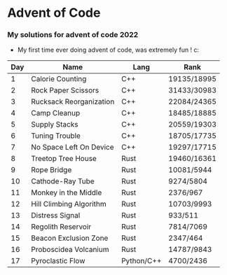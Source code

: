 # Advent of Code

### My solutions for advent of code 2022
- My first time ever doing advent of code, was extremely fun ! c:

| Day | Name | Lang | Rank |
| --- | ---- | ---- | ---- |
| 1 | Calorie Counting | C++ | 19135/18995 |
| 2 | Rock Paper Scissors | C++ | 31433/30983 |
| 3 | Rucksack Reorganization | C++ | 22084/24365 |
| 4 | Camp Cleanup | C++ | 18485/18885 |
| 5 | Supply Stacks | C++ | 20559/19303 |
| 6 | Tuning Trouble | C++ | 18705/17735 |
| 7 | No Space Left On Device | C++ | 19297/17715 |
| 8 | Treetop Tree House | Rust | 19460/16361 |
| 9 | Rope Bridge | Rust | 10081/5944 |
| 10 | Cathode-Ray Tube | Rust | 9274/5804 |
| 11 | Monkey in the Middle | Rust | 2376/967 |
| 12 | Hill Climbing Algorithm | Rust | 10703/9993 |
| 13 | Distress Signal | Rust | 933/511 |
| 14 | Regolith Reservoir | Rust | 7814/7069 |
| 15 | Beacon Exclusion Zone | Rust | 2347/464 |
| 16 | Proboscidea Volcanium | Rust | 14787/9843 |
| 17 | Pyroclastic Flow | Python/C++ | 4700/2436 |